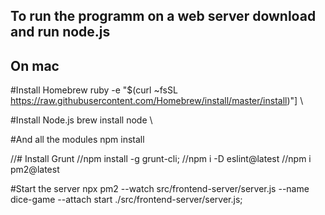 ## To run the programm on a web server download and run node.js

## On mac

#Install Homebrew
ruby -e "$(curl ~fsSL https://raw.githubusercontent.com/Homebrew/install/master/install)"] \

#Install Node.js
brew install node \

#And all the modules
npm install

//# Install Grunt
//npm install -g grunt-cli; 
//npm i -D eslint@latest 
//npm i pm2@latest 

#Start the server
npx pm2 --watch src/frontend-server/server.js --name dice-game --attach start ./src/frontend-server/server.js;
